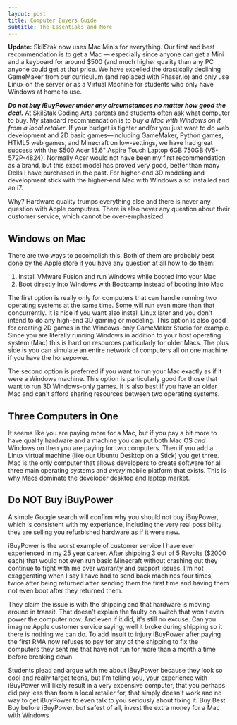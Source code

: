 ```yaml
---
layout: post
title: Computer Buyers Guide
subtitle: The Essentials and More
---
```


**Update:** SkilStak now uses Mac Minis for everything. Our first
and best recommendation is to get a Mac &mdash; especially since
anyone can get a Mini and a keyboard for around $500 (and much
higher quality than any PC anyone could get at that price. We have
expelled the drastically declining GameMaker from our curriculum
(and replaced with Phaser.io) and only use Linux on the server or
as a Virtual Machine for students who only have Windows at home to
use.

***Do not buy iBuyPower under any circumstances no matter how good
the deal.*** At SkilStak Coding Arts parents and students often ask
what computer to buy. My standard recommendation is to *buy a Mac
with Windows on it from a local retailer*. If your budget is tighter
and/or you just want to do web development and 2D basic
games&mdash;including GameMaker, Python games, HTML5 web games, and
Minecraft on low-settings, we have had great success with the $500
Acer 15.6" Aspire Touch Laptop 6GB 750GB (V5-572P-4824). Normally
Acer would not have been my first recommendation as a brand, but
this exact model has proved very good, better than many Dells I
have purchased in the past. For higher-end 3D modeling and development
stick with the higher-end Mac with Windows also installed and an
i7.

Why? Hardware quality trumps everything else and there is never any
question with Apple computers. There is also never any question about their
customer service, which cannot be over-emphasized.

## Windows on Mac

There are two ways to accomplish this. Both of them are probably best done
by the Apple store if you have any question at all how to do them:

1. Install VMware Fusion and run Windows while booted into your Mac
1. Boot directly into Windows with Bootcamp instead of booting into Mac

The first option is really only for computers that can handle running
two operating systems at the same time. Some will run even more
than that concurrently. It is nice if you want also install Linux
later and you don't intend to do any high-end 3D gaming or modeling.
This option is also good for creating 2D games in the Windows-only
GameMaker Studio for example.  Since you are literally running
Windows in addition to your host operating system (Mac) this is
hard on resources particularly for older Macs. The plus side is you
can simulate an entire network of computers all on one machine if
you have the horsepower.

The second option is preferred if you want to run your Mac exactly
as if it were a Windows machine. This option is particularly good
for those that want to run 3D Windows-only games. It is also best
if you have an older Mac and can't afford sharing resources between
two operating systems.

## Three Computers in One

It seems like you are paying more for a Mac, but if you pay a bit more
to have quality hardware and a machine you can put both Mac OS *and*
Windows on then you are paying for two computers. Then if you add a Linux
virtual machine (like our Ubuntu Desktop on a Stick) you get three.
Mac is the only computer that allows developers to create software
for all three main operating systems and *every* mobile platform that
exists. This is why Macs dominate the developer desktop and laptop market.

## Do NOT Buy iBuyPower

A simple Google search will confirm why you should not buy iBuyPower,
which is consistent with my experience, including the very real
possibility they are selling you refurbished hardware as if it were
new.

iBuyPower is the worst example of customer service I have ever experienced
in my 25 year career. After shipping 3 out of 5 Revolts ($2000 each)
that would not even run basic Minecraft without crashing out they
continue to fight with me over warranty and support issues. I'm not
exaggerating when I say I have had to send back machines four times,
twice after being returned after sending them the first time and having
them not even boot after they returned them.

They claim the issue is with the shipping and that hardware is moving
around in transit. That doesn't explain the faulty on switch that won't
even power the computer now. And even if it did, it's still no excuse. Can
you imagine Apple customer service saying, well it broke during shipping
so it there is nothing we can do. To add insult to injury iBuyPower after
paying the first RMA now refuses to pay for any of the shipping to fix
the computers they sent me that have not run for more than a month a
time before breaking down.

Students plead and argue with me about iBuyPower because they look
so cool and really target teens, but I'm telling you, your experience
with iBuyPower will likely result in a very expensive computer, that
you perhaps did pay less than from a local retailer for, that simply
doesn't work and no way to get iBuyPower to even talk to you seriously
about fixing it. Buy Best Buy before iBuyPower, but safest of all, invest
the extra money for a Mac with Windows

